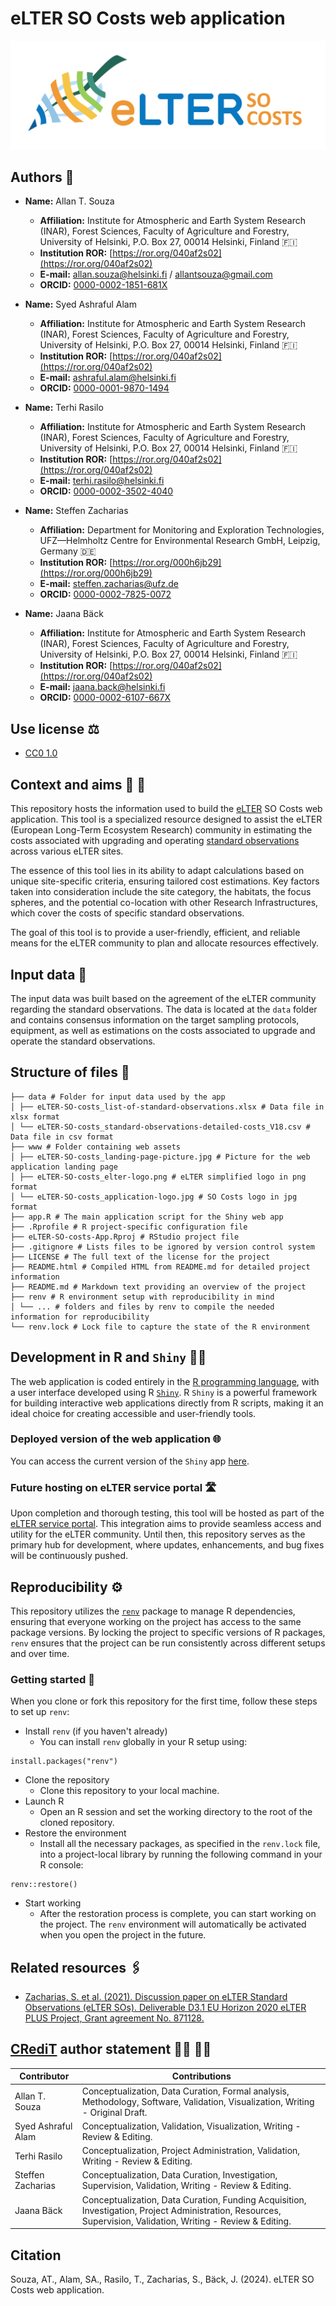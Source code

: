 # eLTER SO Costs web application

![](./www/eLTER-SO-costs_application-logo.jpg)

## Authors :busts_in_silhouette:
- <b>Name:</b> Allan T. Souza
  - <b>Affiliation:</b> Institute for Atmospheric and Earth System Research (INAR), Forest Sciences, Faculty of Agriculture and Forestry, University of Helsinki, P.O. Box 27, 00014 Helsinki, Finland :finland:
  - <b> Institution ROR:</b> [https://ror.org/040af2s02](https://ror.org/040af2s02)
  - <b>E-mail:</b> allan.souza@helsinki.fi / allantsouza@gmail.com
  - <b>ORCID:</b> [0000-0002-1851-681X](https://orcid.org/0000-0002-1851-681X)

- <b>Name:</b> Syed Ashraful Alam
  - <b>Affiliation:</b> Institute for Atmospheric and Earth System Research (INAR), Forest Sciences, Faculty of Agriculture and Forestry, University of Helsinki, P.O. Box 27, 00014 Helsinki, Finland :finland:
  - <b> Institution ROR:</b> [https://ror.org/040af2s02](https://ror.org/040af2s02)
  - <b>E-mail:</b> ashraful.alam@helsinki.fi
  - <b>ORCID:</b> [0000-0001-9870-1494](https://orcid.org/0000-0001-9870-1494)

- <b>Name:</b> Terhi Rasilo
  - <b>Affiliation:</b> Institute for Atmospheric and Earth System Research (INAR), Forest Sciences, Faculty of Agriculture and Forestry, University of Helsinki, P.O. Box 27, 00014 Helsinki, Finland :finland:
  - <b> Institution ROR:</b> [https://ror.org/040af2s02](https://ror.org/040af2s02)
  - <b>E-mail:</b> terhi.rasilo@helsinki.fi
  - <b>ORCID:</b> [0000-0002-3502-4040](https://orcid.org/0000-0002-3502-4040)
  
- <b>Name:</b> Steffen Zacharias
  - <b>Affiliation:</b> Department for Monitoring and Exploration Technologies, UFZ—Helmholtz Centre for Environmental Research GmbH, Leipzig, Germany :de:
  - <b> Institution ROR:</b> [https://ror.org/000h6jb29](https://ror.org/000h6jb29)
  - <b>E-mail:</b> steffen.zacharias@ufz.de
  - <b>ORCID:</b> [0000-0002-7825-0072](https://orcid.org/0000-0002-7825-0072)

- <b>Name:</b> Jaana Bäck
  - <b>Affiliation:</b> Institute for Atmospheric and Earth System Research (INAR), Forest Sciences, Faculty of Agriculture and Forestry, University of Helsinki, P.O. Box 27, 00014 Helsinki, Finland :finland:
  - <b> Institution ROR:</b> [https://ror.org/040af2s02](https://ror.org/040af2s02)
  - <b>E-mail:</b> jaana.back@helsinki.fi
  - <b>ORCID:</b> [0000-0002-6107-667X](https://orcid.org/0000-0002-6107-667X)

## Use license :balance_scale:
- [CC0 1.0](https://creativecommons.org/publicdomain/zero/1.0/)

## Context and aims :book: :dart:

This repository hosts the information used to build the [eLTER](https://elter-ri.eu/) SO Costs web application. This tool is a specialized resource designed to assist the eLTER (European Long-Term Ecosystem Research) community in estimating the costs associated with upgrading and operating [standard observations](https://elter-ri.eu/storage/app/uploads/public/62c/ea2/a00/62cea2a002845239798196.pdf) across various eLTER sites.

The essence of this tool lies in its ability to adapt calculations based on unique site-specific criteria, ensuring tailored cost estimations. Key factors taken into consideration include the site category, the habitats, the focus spheres, and the potential co-location with other Research Infrastructures, which cover the costs of specific standard observations.

The goal of this tool is to provide a user-friendly, efficient, and reliable means for the eLTER community to plan and allocate resources effectively.

## Input data :floppy_disk:

The input data was built based on the agreement of the eLTER community regarding the standard observations. The data is located at the `data` folder and contains consensus information on the target sampling protocols, equipment, as well as estimations on the costs associated to upgrade and operate the standard observations. 

## Structure of files :open_file_folder:
```eLTER-SO-costs-App/
├── data # Folder for input data used by the app
│ ├── eLTER-SO-costs_list-of-standard-observations.xlsx # Data file in xlsx format
│ └── eLTER-SO-costs_standard-observations-detailed-costs_V18.csv # Data file in csv format
├── www # Folder containing web assets
│ ├── eLTER-SO-costs_landing-page-picture.jpg # Picture for the web application landing page
│ ├── eLTER-SO-costs_elter-logo.png # eLTER simplified logo in png format
│ └── eLTER-SO-costs_application-logo.jpg # SO Costs logo in jpg format
├── app.R # The main application script for the Shiny web app
├── .Rprofile # R project-specific configuration file
├── eLTER-SO-costs-App.Rproj # RStudio project file
├── .gitignore # Lists files to be ignored by version control system
├── LICENSE # The full text of the license for the project
├── README.html # Compiled HTML from README.md for detailed project information
├── README.md # Markdown text providing an overview of the project
├── renv # R environment setup with reproducibility in mind
│ └── ... # folders and files by renv to compile the needed information for reproducibility   
└── renv.lock # Lock file to capture the state of the R environment
```

## Development in R and `Shiny` :man_technologist:
The web application is coded entirely in the [R programming language](https://www.r-project.org/), with a user interface developed using R [`Shiny`](https://shiny.posit.co/). R `Shiny` is a powerful framework for building interactive web applications directly from R scripts, making it an ideal choice for creating accessible and user-friendly tools.

### Deployed version of the web application :globe_with_meridians:
You can access the current version of the `Shiny` app [here](https://allantsouza.shinyapps.io/eLTER-SO-costs/).

### Future hosting on eLTER service portal :motorway:
Upon completion and thorough testing, this tool will be hosted as part of the [eLTER service portal](https://portal.elter.cerit-sc.cz/en). This integration aims to provide seamless access and utility for the eLTER community. Until then, this repository serves as the primary hub for development, where updates, enhancements, and bug fixes will be continuously pushed.

## Reproducibility :gear:
This repository utilizes the [`renv`](https://rstudio.github.io/renv/) package to manage R dependencies, ensuring that everyone working on the project has access to the same package versions. By locking the project to specific versions of R packages, `renv` ensures that the project can be run consistently across different setups and over time.

### Getting started :beginner:
When you clone or fork this repository for the first time, follow these steps to set up `renv`:

- Install `renv` (if you haven't already)
  - You can install `renv` globally in your R setup using:

```
install.packages("renv")
```

- Clone the repository
  - Clone this repository to your local machine.
- Launch R
  - Open an R session and set the working directory to the root of the cloned repository.
- Restore the environment
  - Install all the necessary packages, as specified in the `renv.lock` file, into a project-local library by running the following command in your R console:

```
renv::restore()
```

- Start working
  - After the restoration process is complete, you can start working on the project. The `renv` environment will automatically be activated when you open the project in the future.

## Related resources :paperclips:
- [Zacharias, S. et al. (2021). Discussion paper on eLTER Standard Observations (eLTER SOs). Deliverable D3.1 EU Horizon 2020 eLTER PLUS Project, Grant agreement No. 871128.](https://elter-ri.eu/storage/app/uploads/public/62c/ea2/a00/62cea2a002845239798196.pdf) 

## [CRediT](https://onlinelibrary.wiley.com/doi/epdf/10.1002/leap.1210) author statement :man_scientist: :woman_scientist:

| Contributor         | Contributions                                                            |
|---------------------|--------------------------------------------------------------------------|
| Allan T. Souza      | Conceptualization, Data Curation, Formal analysis, Methodology, Software, Validation, Visualization, Writing - Original Draft. |
| Syed Ashraful Alam  | Conceptualization, Validation, Visualization, Writing - Review & Editing. |
| Terhi Rasilo        | Conceptualization, Project Administration, Validation, Writing - Review & Editing. |
| Steffen Zacharias   | Conceptualization, Data Curation, Investigation, Supervision, Validation, Writing - Review & Editing. |
| Jaana Bäck          | Conceptualization, Data Curation, Funding Acquisition, Investigation,  Project Administration, Resources, Supervision, Validation, Writing - Review & Editing. |

## Citation
Souza, AT., Alam, SA., Rasilo, T., Zacharias, S., Bäck, J. (2024). eLTER SO Costs web application.
